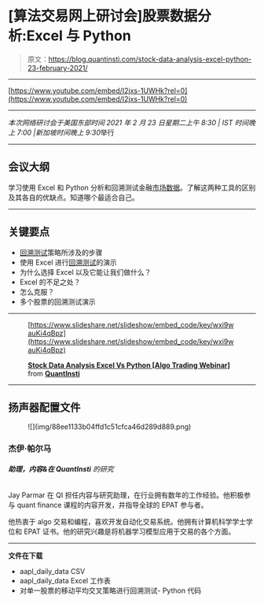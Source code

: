 # [算法交易网上研讨会]股票数据分析:Excel 与 Python

> 原文：<https://blog.quantinsti.com/stock-data-analysis-excel-python-23-february-2021/>

* * *

[https://www.youtube.com/embed/I2jxs-1UWHk?rel=0](https://www.youtube.com/embed/I2jxs-1UWHk?rel=0)

* * *

*本次网络研讨会于美国东部时间 2021 年 2 月 23 日星期二上午 8:30 | IST 时间晚上 7:00 |新加坡时间晚上 9:30*举行

* * *

## **会议大纲**

学习使用 Excel 和 Python 分析和回溯测试金融[市场数据](https://quantra.quantinsti.com/course/getting-market-data)。了解这两种工具的区别及其各自的优缺点。知道哪个最适合自己。

* * *

## **关键要点**

*   [回溯测试](/backtesting/)策略所涉及的步骤
*   使用 Excel 进行[回溯测试](https://quantra.quantinsti.com/course/backtesting-trading-strategies)的演示
*   为什么选择 Excel 以及它能让我们做什么？
*   Excel 的不足之处？
*   怎么克服？
*   多个股票的回溯测试演示

* * *

<figure class="kg-card kg-embed-card">

[https://www.slideshare.net/slideshow/embed_code/key/wxi9wauKi4qBpz](https://www.slideshare.net/slideshow/embed_code/key/wxi9wauKi4qBpz)

**[Stock Data Analysis Excel Vs Python [Algo Trading Webinar]](https://www.slideshare.net/QuantInsti/stock-data-analysis-excel-vs-python-algo-trading-webinar "Stock Data Analysis Excel Vs Python [Algo Trading Webinar]")** from **[QuantInsti](https://www.slideshare.net/QuantInsti)**</figure>

* * *

## **扬声器配置文件**

<figure class="kg-card kg-image-card">![](img/88ee1133b04ffd1c51cfca46d289d889.png)</figure>

### 杰伊·帕尔马

###### **助理，内容&在 QuantInsti** 的研究

Jay Parmar 在 QI 担任内容与研究助理，在行业拥有数年的工作经验。他积极参与 quant finance 课程的内容开发，并指导全球的 EPAT 参与者。

他热衷于 algo 交易和编程，喜欢开发自动化交易系统。他拥有计算机科学学士学位和 EPAT 证书。他的研究兴趣是将机器学习模型应用于交易的各个方面。

* * *

**文件在下载**

*   aapl_daily_data CSV
*   aapl_daily_data Excel 工作表
*   对单一股票的移动平均交叉策略进行回溯测试- Python 代码